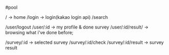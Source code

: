 #pool


/ -> home 
/login -> login(kakao login api)
/search 

/user/logout
/user/:id -> my profile & done survey
/user/:id/result/ -> browsing what i've done before;

/survey/:id -> selected survey
/survey/:id/check
/survey/:id/result -> survey result

